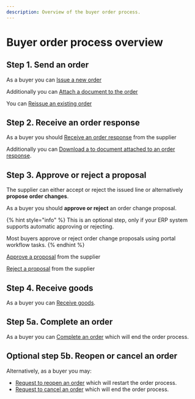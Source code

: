 ```yaml
---
description: Overview of the buyer order process.
---
```


# Buyer order process overview

## Step 1. Send an order

As a buyer you can [Issue a new order](issue/)

Additionally you can [Attach a document to the order](issue/attach-document.md)

You can [Reissue an existing order](reissue.md)

## Step 2. Receive an order response

As a buyer you should [Receive an order response](webhook/) from the supplier

Additionally you can [Download a to document attached to an order response](webhook/download-document.md).

## Step 3. Approve or reject a proposal

The supplier can either accept or reject the issued line or alternatively **propose order changes**.

As a buyer you should **approve or reject** an order change proposal.

{% hint style="info" %}
This is an optional step, only if your ERP system supports automatic approving or rejecting.

Most buyers approve or reject order change proposals using portal workflow tasks.
{% endhint %}

[Approve a proposal](approve-proposal.md) from the supplier

[Reject a proposal](reject-proposal.md)  from the supplier

## Step 4. Receive goods

As a buyer you can [Receive goods](receive-goods.md).

## Step 5a. Complete an order

As a buyer you can [Complete an order](complete.md) which will end the order process.

## Optional step 5b. Reopen or cancel an order

Alternatively, as a buyer you may:

* [Request to reopen an order](../supplier/reopen-request.md) which will restart the order process.
* [Request to cancel an order](cancel-request.md) which will end the order process.

 

